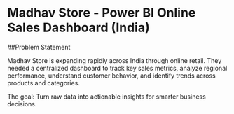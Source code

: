 # Madhav Store - Power BI Online Sales Dashboard (India)
##Problem Statement

Madhav Store is expanding rapidly across India through online retail. They needed a centralized dashboard to track key sales metrics, analyze regional performance, understand customer behavior, and identify trends across products and categories.

The goal: Turn raw data into actionable insights for smarter business decisions.
